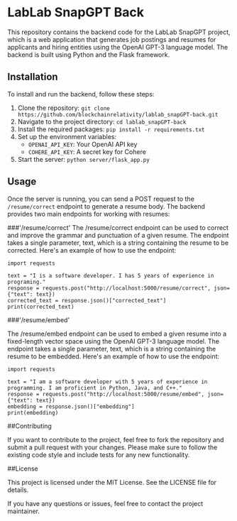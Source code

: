 # LabLab SnapGPT Back

This repository contains the backend code for the LabLab SnapGPT project, which is a web application that generates job postings and resumes for applicants and hiring entities using the OpenAI GPT-3 language model. The backend is built using Python and the Flask framework.

## Installation

To install and run the backend, follow these steps:

1. Clone the repository: `git clone https://github.com/blockchainrelativity/lablab_snapGPT-back.git`
2. Navigate to the project directory: `cd lablab_snapGPT-back`
3. Install the required packages: `pip install -r requirements.txt`
4. Set up the environment variables:
   - `OPENAI_API_KEY`: Your OpenAI API key
   - `COHERE_API_KEY`: A secret key for Cohere
5. Start the server: `python server/flask_app.py`

## Usage

Once the server is running, you can send a POST request to the `/resume/correct` endpoint to generate a resume body. 
The backend provides two main endpoints for working with resumes:

###'/resume/correct'
The /resume/correct endpoint can be used to correct and improve the grammar and punctuation of a given resume. The endpoint takes a single parameter, text, which is a string containing the resume to be corrected. Here's an example of how to use the endpoint:

```
import requests

text = "I is a software developer. I has 5 years of experience in programing."
response = requests.post("http://localhost:5000/resume/correct", json={"text": text})
corrected_text = response.json()["corrected_text"]
print(corrected_text)
```


###'/resume/embed'

The /resume/embed endpoint can be used to embed a given resume into a fixed-length vector space using the OpenAI GPT-3 language model. The endpoint takes a single parameter, text, which is a string containing the resume to be embedded. Here's an example of how to use the endpoint:

```
import requests

text = "I am a software developer with 5 years of experience in programming. I am proficient in Python, Java, and C++."
response = requests.post("http://localhost:5000/resume/embed", json={"text": text})
embedding = response.json()["embedding"]
print(embedding)
```

##Contributing

If you want to contribute to the project, feel free to fork the repository and submit a pull request with your changes. Please make sure to follow the existing code style and include tests for any new functionality.

##License

This project is licensed under the MIT License. See the LICENSE file for details.

If you have any questions or issues, feel free to contact the project maintainer.

